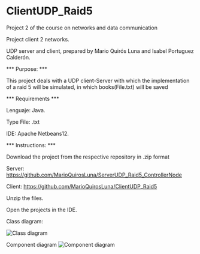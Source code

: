 # ClientUDP_Raid5
Project 2 of the course on networks and data communication

Project client 2 networks.

UDP server and client, prepared by Mario Quirós Luna and Isabel Portuguez Calderón.

*** Purpose: ***

This project deals with a UDP client-Server with which the implementation of a raid 5 will be simulated, in which books(File.txt) will be saved

*** Requirements ***

Lenguaje: Java.

Type File: .txt

IDE: Apache Netbeans12.

*** Instructions: ***

Download the project from the respective repository in .zip format

Server: https://github.com/MarioQuirosLuna/ServerUDP_Raid5_ControllerNode

Client: https://github.com/MarioQuirosLuna/ClientUDP_Raid5

Unzip the files.

Open the projects in the IDE.

Class diagram:

![Class diagram](https://user-images.githubusercontent.com/37676736/126219642-899f3dee-91c1-45ea-8a5e-57f8712c17c6.png)


Component diagram
![Component diagram](https://user-images.githubusercontent.com/37676736/126219663-266cf776-e174-4901-a119-135a932a3b70.png)
